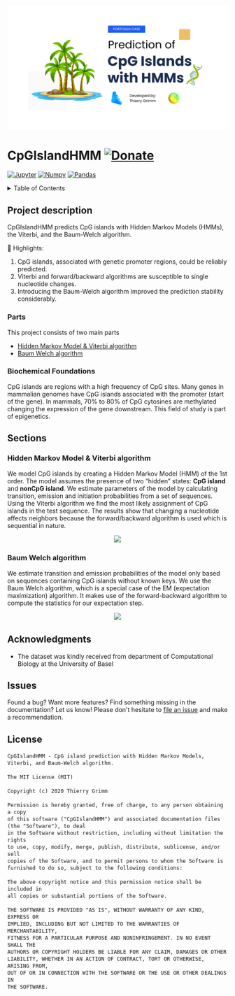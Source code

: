 ![Example](Images/CpG_Islands.png "Example")

# CpGIslandHMM [![Donate](https://img.shields.io/badge/Donate-PayPal-green.svg)](https://www.paypal.com/cgi-bin/webscr?cmd=_s-xclick&hosted_button_id=EFQXNQ7UYXYKW&source=url)

<div align='left'>

[![](https://img.shields.io/badge/Jupyter-F37626.svg?style=for-the-badge&logo=Jupyter&logoColor=white 'Jupyter')](http://jupyter.org)
[![](https://img.shields.io/badge/NumPy-013243.svg?style=for-the-badge&logo=NumPy&logoColor=white 'Numpy')](https://numpy.org)
[![](https://img.shields.io/badge/pandas-150458.svg?style=for-the-badge&logo=pandas&logoColor=white 'Pandas')](https://pandas.pydata.org)
</div>

<details>
  <summary>Table of Contents</summary>
  <ol>
    <li>
      <a href="#project-description">Project description</a>
      <ul>
        <li><a href="#parts">Parts</a></li>
        <li><a href="#biochemical-foundations">Biochemical Foundations</a></li>
      </ul>
    </li>
    <li>
      <a href="#sections">Sections</a>
      <ul>
        <li><a href="#hidden-markov-model--viterbi-algorithm">Hidden Markov Model & Viterbi algorithm</a></li>
        <li><a href="#baum-welch-algorithm">Baum Welch algorithm</a></li>
      </ul>
    </li>
    <li><a href="#acknowledgments">Acknowledgments</a></li>
    <li><a href="#issues">Issues</a></li>
    <li><a href="#license">License</a></li>
  </ol>
</details>

## Project description

CpGIslandHMM predicts CpG islands with Hidden Markov Models (HMMs), the Viterbi, and the Baum-Welch algorithm.

:star2: Highlights:
1. CpG islands, associated with genetic promoter regions, could be reliably predicted.
2. Viterbi and forward/backward algorithms are susceptible to single nucleotide changes.
3. Introducing the Baum-Welch algorithm improved the prediction stability considerably.


### Parts

This project consists of two main parts

* [Hidden Markov Model & Viterbi algorithm](https://github.com/thierrygrimm/cpg-island-hmm/blob/master/Jupyter%20Notebooks/CpG%20islands%20Hidden%20Markov%20Model.ipynb)
* [Baum Welch algorithm](https://github.com/thierrygrimm/cpg-island-hmm/blob/master/Jupyter%20Notebooks/Baum-Welch%20algorithm.ipynb)

### Biochemical Foundations

CpG islands are regions with a high frequency of CpG sites. Many genes in mammalian genomes have CpG islands associated
with the promoter (start of the gene). In mammals, 70% to 80% of CpG cytosines are methylated changing the expression of
the gene downstream. This field of study is part of epigenetics.

## Sections

### Hidden Markov Model & Viterbi algorithm

We model CpG islands by creating a Hidden Markov Model (HMM) of the 1st order. The model assumes the presence of two
“hidden” states: **CpG island** and **nonCpG island**. We estimate parameters of the model by calculating transition,
emission and initiation probabilities from a set of sequences. Using the Viterbi algorithm we find the most likely
assignment of CpG islands in the test sequence. The results show that changing a nucleotide affects neighbors because
the forward/backward algorithm is used which is sequential in nature.

<p align="center">
  <img src="Images/Viterbi.png">
</p>

### Baum Welch algorithm

We estimate transition and emission probabilities of the model only based on sequences containing CpG islands without
known keys. We use the Baum Welch algorithm, which is a special case of the EM (expectation maximization) algorithm. It
makes use of the forward-backward algorithm to compute the statistics for our expectation step.

<p align="center">
  <img src="Images/BaumWelch.png">
</p>

## Acknowledgments

* The dataset was kindly received from department of Computational Biology at the University of Basel

## Issues

Found a bug? Want more features? Find something missing in the documentation? Let us know! Please don't hesitate
to [file an issue](https://github.com/thierrygrimm/cpg-island-hmm/issues/new) and make a recommendation.

## License

```
CpGIslandHMM - CpG island prediction with Hidden Markov Models, Viterbi, and Baum-Welch algorithm.

The MIT License (MIT)

Copyright (c) 2020 Thierry Grimm

Permission is hereby granted, free of charge, to any person obtaining a copy
of this software ("CpGIslandHMM") and associated documentation files (the "Software"), to deal
in the Software without restriction, including without limitation the rights
to use, copy, modify, merge, publish, distribute, sublicense, and/or sell
copies of the Software, and to permit persons to whom the Software is
furnished to do so, subject to the following conditions:

The above copyright notice and this permission notice shall be included in
all copies or substantial portions of the Software.

THE SOFTWARE IS PROVIDED "AS IS", WITHOUT WARRANTY OF ANY KIND, EXPRESS OR
IMPLIED, INCLUDING BUT NOT LIMITED TO THE WARRANTIES OF MERCHANTABILITY,
FITNESS FOR A PARTICULAR PURPOSE AND NONINFRINGEMENT. IN NO EVENT SHALL THE
AUTHORS OR COPYRIGHT HOLDERS BE LIABLE FOR ANY CLAIM, DAMAGES OR OTHER
LIABILITY, WHETHER IN AN ACTION OF CONTRACT, TORT OR OTHERWISE, ARISING FROM,
OUT OF OR IN CONNECTION WITH THE SOFTWARE OR THE USE OR OTHER DEALINGS IN
THE SOFTWARE.
```
